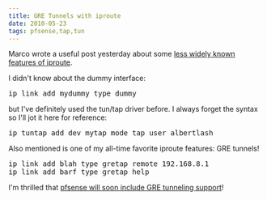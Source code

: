 ```yaml
---
title: GRE Tunnels with iproute
date: 2010-05-23
tags: pfsense,tap,tun
---
```

Marco wrote a useful post yesterday about some [less widely known features of iproute](http://blog.bofh.it/debian/id_379).

I didn't know about the dummy interface:

<pre class="sh_sh">
ip link add mydummy type dummy
</pre>

but I've definitely used the tun/tap driver before. I always forget the syntax so I'll jot it here for reference:

<pre class="sh_sh">
ip tuntap add dev mytap mode tap user albertlash
</pre>

Also mentioned is one of my all-time favorite iproute features: GRE tunnels!

<pre class="sh_sh">
ip link add blah type gretap remote 192.168.8.1
ip link add barf type gretap help
</pre>

I'm thrilled that [pfsense will soon include GRE tunneling support](http://www.informednetworking.com/blog/2008/10/gre-tunnels-in-pfsense.html)!

